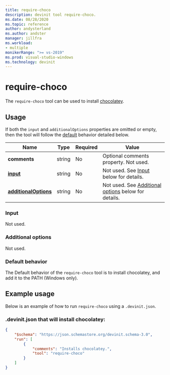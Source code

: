 ```yaml
---
title: require-choco
description: devinit tool require-choco.
ms.date: 08/28/2020
ms.topic: reference
author: andysterland
ms.author: andster
manager: jillfra
ms.workload:
- multiple
monikerRange: ">= vs-2019"
ms.prod: visual-studio-windows
ms.technology: devinit
---
```

# require-choco

The `require-choco` tool can be used to install [chocolatey](https://chocolatey.org/).

## Usage

If both the `input` and `additionalOptions` properties are omitted or empty, then the tool will follow the [default](#default-behavior) behavior detailed below.

| Name                                             | Type   | Required | Value                                                                      |
|--------------------------------------------------|--------|----------|----------------------------------------------------------------------------|
| **comments**                                     | string | No       | Optional comments property. Not used.                                      |
| [**input**](#input)                              | string | No       | Not used. See [Input](#input) below for details.                           |
| [**additionalOptions**](#additional-options)     | string | No       | Not used. See [Additional options](#additional-options) below for details. |

### Input

Not used.

### Additional options

Not used.

### Default behavior

The Default behavior of the `require-choco` tool is to install chocolatey, and add it to the PATH (Windows only).

## Example usage
Below is an example of how to run `require-choco` using a `.devinit.json`. 

### .devinit.json that will install chocolatey:
```json
{
    "$schema": "https://json.schemastore.org/devinit.schema-3.0",
    "run": [
        {
            "comments": "Installs chocolatey.",
            "tool": "require-choco"
        }
    ]
}
```